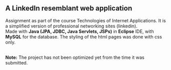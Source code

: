 ## A LinkedIn resemblant web application

Assignment as part of the course Technologies of Internet Applications. It is a simplified version of professional networking sites (linkedin).<br>
Made with **Java  (JPA,  JDBC,  Java Servlets, JSPs)** in **Eclipse** IDE, with **MySQL** for the database. The styling of the html pages was done with css only.<br><br>

**Note:** The project has not been optimized yet from the time it was submitted.

